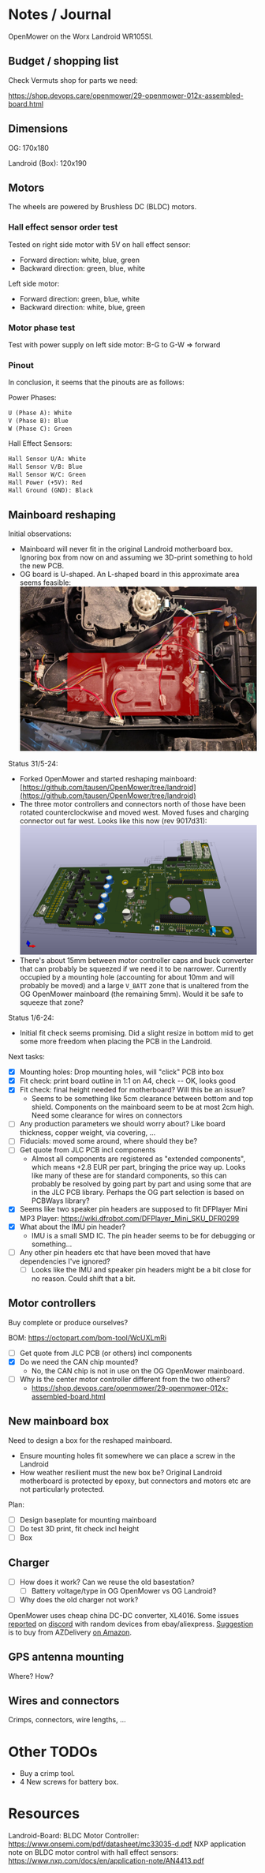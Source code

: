 # Notes / Journal

OpenMower on the Worx Landroid WR105SI.

## Budget / shopping list

Check Vermuts shop for parts we need:

https://shop.devops.care/openmower/29-openmower-012x-assembled-board.html

## Dimensions
OG: 170x180

Landroid (Box): 120x190

## Motors

The wheels are powered by Brushless DC (BLDC) motors. 

### Hall effect sensor order test

Tested on right side motor with 5V on hall effect sensor:

- Forward direction: white, blue, green
- Backward direction: green, blue, white

Left side motor: 

- Forward direction: green, blue, white
- Backward direction: white, blue, green

### Motor phase test

Test with power supply on left side motor: B-G to G-W => forward

### Pinout

In conclusion, it seems that the pinouts are as follows:

Power Phases:

    U (Phase A): White
    V (Phase B): Blue
    W (Phase C): Green

Hall Effect Sensors:

    Hall Sensor U/A: White
    Hall Sensor V/B: Blue
    Hall Sensor W/C: Green
    Hall Power (+5V): Red
    Hall Ground (GND): Black

## Mainboard reshaping

Initial observations:

- Mainboard will never fit in the original Landroid motherboard box. Ignoring box from now on and assuming we 3D-print something to hold the new PCB.
- OG board is U-shaped. An L-shaped board in this approximate area seems feasible:
  ![mainboard-position](photos/mainboard-position.jpg)

Status 31/5-24:

- Forked OpenMower and started reshaping mainboard: [https://github.com/tausen/OpenMower/tree/landroid](https://github.com/tausen/OpenMower/tree/landroid)
- The three motor controllers and connectors north of those have been rotated counterclockwise and moved west. Moved fuses and charging connector out far west. Looks like this now (rev 9017d31):
  ![reshaped-mainboard-initial](photos/reshaped-mainboard-initial.png)
- There's about 15mm between motor controller caps and buck converter that can probably be squeezed if we need it to be narrower. Currently occupied by a mounting hole (accounting for about 10mm and will probably be moved) and a large `V_BATT` zone that is unaltered from the OG OpenMower mainboard (the remaining 5mm). Would it be safe to squeeze that zone?

Status 1/6-24:

- Initial fit check seems promising. Did a slight resize in bottom mid to get some more freedom when placing the PCB in the Landroid.

Next tasks:

- [x] Mounting holes: Drop mounting holes, will "click" PCB into box
- [x] Fit check: print board outline in 1:1 on A4, check -- OK, looks good
- [x] Fit check: final height needed for motherboard? Will this be an issue?
  - Seems to be something like 5cm clearance between bottom and top shield. Components on the mainboard seem to be at most 2cm high. Need some clearance for wires on connectors
- [ ] Any production parameters we should worry about? Like board thickness, copper weight, via covering, ...
- [ ] Fiducials: moved some around, where should they be?
- [ ] Get quote from JLC PCB incl components
  - Almost all components are registered as "extended components", which means +2.8 EUR per part, bringing the price way up. Looks like many of these are for standard components, so this can probably be resolved by going part by part and using some that are in the JLC PCB library. Perhaps the OG part selection is based on PCBWays library?
- [x] Seems like two speaker pin headers are supposed to fit DFPlayer Mini MP3 Player: https://wiki.dfrobot.com/DFPlayer_Mini_SKU_DFR0299
- [x] What about the IMU pin header?
  - IMU is a small SMD IC. The pin header seems to be for debugging or something...
- [ ] Any other pin headers etc that have been moved that have dependencies I've ignored?
  - [ ] Looks like the IMU and speaker pin headers might be a bit close for no reason. Could shift that a bit.

## Motor controllers

Buy complete or produce ourselves?

BOM: https://octopart.com/bom-tool/WcUXLmRi

- [ ] Get quote from JLC PCB (or others) incl components
- [x] Do we need the CAN chip mounted?
  - No, the CAN chip is not in use on the OG OpenMower mainboard.
- [ ] Why is the center motor controller different from the two others?
  - https://shop.devops.care/openmower/29-openmower-012x-assembled-board.html 

## New mainboard box

Need to design a box for the reshaped mainboard.

- Ensure mounting holes fit somewhere we can place a screw in the Landroid
- How weather resilient must the new box be? Original Landroid motherboard is protected by epoxy, but connectors and motors etc are not particularly protected.

Plan:

- [ ] Design baseplate for mounting mainboard
- [ ] Do test 3D print, fit check incl height
- [ ] Box

## Charger

- [ ] How does it work? Can we reuse the old basestation?
  - [ ] Battery voltage/type in OG OpenMower vs OG Landroid?
- [ ] Why does the old charger not work?

OpenMower uses cheap china DC-DC converter, XL4016. Some issues [reported](https://discord.com/channels/958476543846412329/961803746399101008/1209589195589423214) on [discord](https://discord.com/channels/958476543846412329/961803746399101008/1250042767137308784) with random devices from ebay/aliexpress. [Suggestion](https://discord.com/channels/958476543846412329/961803746399101008/1250706216867332207) is to buy from AZDelivery [on Amazon](https://www.amazon.de/gp/aw/d/B086W79QQ8).

## GPS antenna mounting

Where? How?

## Wires and connectors

Crimps, connectors, wire lengths, ...

# Other TODOs

- Buy a crimp tool.
- 4 New screws for battery box.

# Resources
Landroid-Board: BLDC Motor Controller: https://www.onsemi.com/pdf/datasheet/mc33035-d.pdf
NXP application note on BLDC motor control with hall effect sensors: https://www.nxp.com/docs/en/application-note/AN4413.pdf
